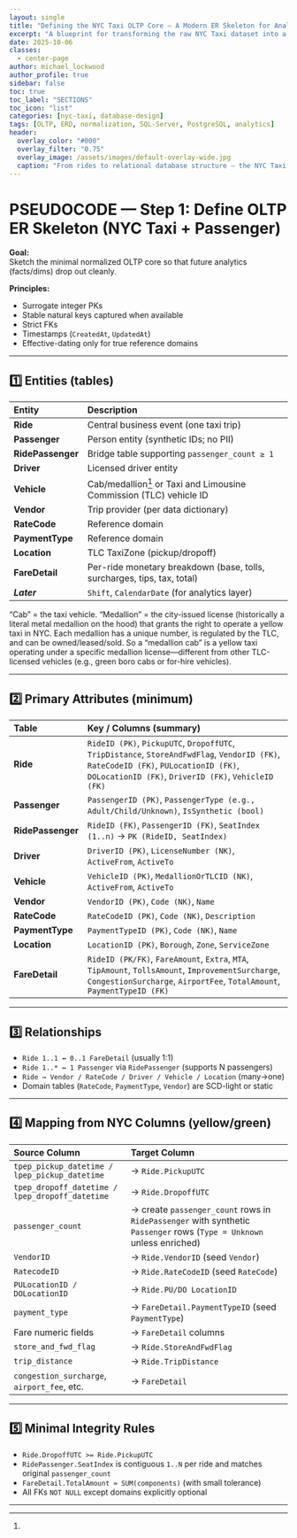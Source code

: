 ```yaml
---
layout: single
title: "Defining the NYC Taxi OLTP Core — A Modern ER Skeleton for Analytics-Ready Data"
excerpt: "A blueprint for transforming the raw NYC Taxi dataset into a clean, normalized OLTP schema—built for integrity, extensibility, and analytical evolution. This is where transactional truth meets analytical clarity."
date: 2025-10-06
classes:
  - center-page
author: michael_lockwood
author_profile: true
sidebar: false
toc: true
toc_label: "SECTIONS"
toc_icon: "list"
categories: [nyc-taxi, database-design]
tags: [OLTP, ERD, normalization, SQL-Server, PostgreSQL, analytics]
header:
  overlay_color: "#000"
  overlay_filter: "0.75"
  overlay_image: /assets/images/default-overlay-wide.jpg 
  caption: "From rides to relational database structure — the NYC Taxi OLTP foundation."
---
```


# PSEUDOCODE — Step 1: Define OLTP ER Skeleton (NYC Taxi + Passenger)

**Goal:**  
Sketch the minimal normalized OLTP core so that future analytics (facts/dims) drop out cleanly.

**Principles:**  
- Surrogate integer PKs  
- Stable natural keys captured when available  
- Strict FKs  
- Timestamps (`CreatedAt`, `UpdatedAt`)  
- Effective-dating only for true reference domains  

---

## 1️⃣ Entities (tables)

| Entity | Description |
|:--|:--|
| **Ride** | Central business event (one taxi trip) |
| **Passenger** | Person entity (synthetic IDs; no PII) |
| **RidePassenger** | Bridge table supporting `passenger_count ≥ 1` |
| **Driver** | Licensed driver entity |
| **Vehicle** | Cab/medallion[^1] or Taxi and Limousine Commission (TLC) vehicle ID |
| **Vendor** | Trip provider (per data dictionary) |
| **RateCode** | Reference domain |
| **PaymentType** | Reference domain |
| **Location** | TLC TaxiZone (pickup/dropoff) |
| **FareDetail** | Per-ride monetary breakdown (base, tolls, surcharges, tips, tax, total) |
| ***Later*** | `Shift`, `CalendarDate` (for analytics layer) |

[^1]:
“Cab” = the taxi vehicle. “Medallion” = the city-issued license (historically a literal metal medallion on the hood) that grants the right to operate a yellow taxi in NYC. Each medallion has a unique number, is regulated by the TLC, and can be owned/leased/sold. So a “medallion cab” is a yellow taxi operating under a specific medallion license—different from other TLC-licensed vehicles (e.g., green boro cabs or for-hire vehicles).

---

## 2️⃣ Primary Attributes (minimum)

| Table | Key / Columns (summary) |
|:--|:--|
| **Ride** | `RideID (PK)`, `PickupUTC`, `DropoffUTC`, `TripDistance`, `StoreAndFwdFlag`, `VendorID (FK)`, `RateCodeID (FK)`, `PULocationID (FK)`, `DOLocationID (FK)`, `DriverID (FK)`, `VehicleID (FK)` |
| **Passenger** | `PassengerID (PK)`, `PassengerType (e.g., Adult/Child/Unknown)`, `IsSynthetic (bool)` |
| **RidePassenger** | `RideID (FK)`, `PassengerID (FK)`, `SeatIndex (1..n)` → `PK (RideID, SeatIndex)` |
| **Driver** | `DriverID (PK)`, `LicenseNumber (NK)`, `ActiveFrom`, `ActiveTo` |
| **Vehicle** | `VehicleID (PK)`, `MedallionOrTLCID (NK)`, `ActiveFrom`, `ActiveTo` |
| **Vendor** | `VendorID (PK)`, `Code (NK)`, `Name` |
| **RateCode** | `RateCodeID (PK)`, `Code (NK)`, `Description` |
| **PaymentType** | `PaymentTypeID (PK)`, `Code (NK)`, `Name` |
| **Location** | `LocationID (PK)`, `Borough`, `Zone`, `ServiceZone` |
| **FareDetail** | `RideID (PK/FK)`, `FareAmount`, `Extra`, `MTA`, `TipAmount`, `TollsAmount`, `ImprovementSurcharge`, `CongestionSurcharge`, `AirportFee`, `TotalAmount`, `PaymentTypeID (FK)` |

---

## 3️⃣ Relationships

- `Ride 1..1 ↔ 0..1 FareDetail` (usually 1:1)  
- `Ride 1..* ↔ 1 Passenger` via `RidePassenger` (supports N passengers)  
- `Ride → Vendor / RateCode / Driver / Vehicle / Location` (many→one)  
- Domain tables (`RateCode`, `PaymentType`, `Vendor`) are SCD-light or static  

---

## 4️⃣ Mapping from NYC Columns (yellow/green)

| Source Column | Target Column |
|:--|:--|
| `tpep_pickup_datetime / lpep_pickup_datetime` | → `Ride.PickupUTC` |
| `tpep_dropoff_datetime / lpep_dropoff_datetime` | → `Ride.DropoffUTC` |
| `passenger_count` | → create `passenger_count` rows in `RidePassenger` with synthetic `Passenger` rows (`Type = Unknown` unless enriched) |
| `VendorID` | → `Ride.VendorID` (seed `Vendor`) |
| `RatecodeID` | → `Ride.RateCodeID` (seed `RateCode`) |
| `PULocationID / DOLocationID` | → `Ride.PU/DO LocationID` |
| `payment_type` | → `FareDetail.PaymentTypeID` (seed `PaymentType`) |
| Fare numeric fields | → `FareDetail` columns |
| `store_and_fwd_flag` | → `Ride.StoreAndFwdFlag` |
| `trip_distance` | → `Ride.TripDistance` |
| `congestion_surcharge`, `airport_fee`, etc. | → `FareDetail` |

---

## 5️⃣ Minimal Integrity Rules

- `Ride.DropoffUTC >= Ride.PickupUTC`  
- `RidePassenger.SeatIndex` is contiguous `1..N` per ride and matches original `passenger_count`  
- `FareDetail.TotalAmount ≈ SUM(components)` (with small tolerance)  
- All FKs `NOT NULL` except domains explicitly optional  

---
